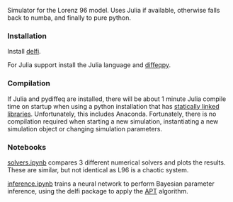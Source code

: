 Simulator for the Lorenz 96 model. Uses Julia if available, otherwise falls back to numba, and finally to pure python.

### Installation
Install [delfi](https://github.com/mackelab/delfi).

For Julia support install the Julia language and [diffeqpy](https://github.com/SciML/diffeqpy).

### Compilation
If Julia and pydiffeq are installed, there will be about 1 minute Julia compile time on startup when using a python installation that has [statically linked libraries](https://pyjulia.readthedocs.io/en/latest/troubleshooting.html). Unfortunately, this includes Anaconda. Fortunately, there is no compilation required when starting a new simulation, instantiating a new simulation object or changing simulation parameters.

### Notebooks
[solvers.ipynb](./solvers.ipynb) compares 3 different numerical solvers and plots the results. These are similar, but not identical as L96 is a chaotic system.

[inference.ipynb](./inference.ipynb) trains a neural network to perform Bayesian parameter inference, using the delfi package to apply the [APT](https://arxiv.org/abs/1905.07488) algorithm. 
